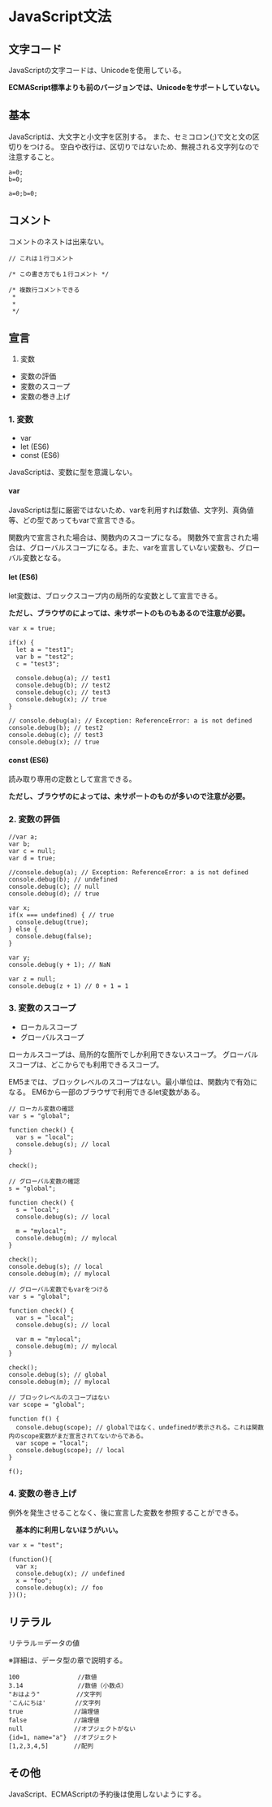 # JavaScript文法

## 文字コード

JavaScriptの文字コードは、Unicodeを使用している。

**ECMAScript標準よりも前のバージョンでは、Unicodeをサポートしていない。**

## 基本

JavaScriptは、大文字と小文字を区別する。
また、セミコロン(;)で文と文の区切りをつける。
空白や改行は、区切りではないため、無視される文字列なので注意すること。

```同じ意味
a=0;
b=0;

a=0;b=0;

```

## コメント

コメントのネストは出来ない。

```コメント
// これは１行コメント

/* この書き方でも１行コメント */

/* 複数行コメントできる
 *
 *
 */

```

## 宣言

1. 変数
* 変数の評価
* 変数のスコープ
* 変数の巻き上げ

### 1. 変数

* var
* let (ES6)
* const (ES6)

JavaScriptは、変数に型を意識しない。

#### var

JavaScriptは型に厳密ではないため、varを利用すれば数値、文字列、真偽値等、どの型であってもvarで宣言できる。

関数内で宣言された場合は、関数内のスコープになる。
関数外で宣言された場合は、グローバルスコープになる。また、varを宣言していない変数も、グローバル変数となる。

#### let (ES6)

let変数は、ブロックスコープ内の局所的な変数として宣言できる。

**ただし、ブラウザのによっては、未サポートのものもあるので注意が必要。**

```
var x = true;

if(x) {
  let a = "test1";
  var b = "test2";
  c = "test3";

  console.debug(a); // test1
  console.debug(b); // test2
  console.debug(c); // test3
  console.debug(x); // true
}

// console.debug(a); // Exception: ReferenceError: a is not defined
console.debug(b); // test2
console.debug(c); // test3
console.debug(x); // true

```

#### const (ES6)

読み取り専用の定数として宣言できる。

**ただし、ブラウザのによっては、未サポートのものが多いので注意が必要。**

### 2. 変数の評価

```
//var a;
var b;
var c = null;
var d = true;

//console.debug(a); // Exception: ReferenceError: a is not defined
console.debug(b); // undefined
console.debug(c); // null
console.debug(d); // true

```

```
var x;
if(x === undefined) { // true
  console.debug(true);
} else {
  console.debug(false);
}

var y;
console.debug(y + 1); // NaN

var z = null;
console.debug(z + 1) // 0 + 1 = 1

```

### 3. 変数のスコープ

* ローカルスコープ
* グローバルスコープ

ローカルスコープは、局所的な箇所でしか利用できないスコープ。
グローバルスコープは、どこからでも利用できるスコープ。

EM5までは、ブロックレベルのスコープはない。最小単位は、関数内で有効になる。
EM6から一部のブラウザで利用できるlet変数がある。

```
// ローカル変数の確認
var s = "global";

function check() {
  var s = "local";
  console.debug(s); // local
}

check();

```

```
// グローバル変数の確認
s = "global";

function check() {
  s = "local";
  console.debug(s); // local

  m = "mylocal";
  console.debug(m); // mylocal
}

check();
console.debug(s); // local
console.debug(m); // mylocal

// グローバル変数でもvarをつける
var s = "global";

function check() {
  var s = "local";
  console.debug(s); // local

  var m = "mylocal";
  console.debug(m); // mylocal
}

check();
console.debug(s); // global
console.debug(m); // mylocal

```

```
// ブロックレベルのスコープはない
var scope = "global";

function f() {
  console.debug(scope); // globalではなく、undefinedが表示される。これは関数内のscope変数がまだ宣言されてないからである。
  var scope = "local";
  console.debug(scope); // local
}

f();

```

### 4. 変数の巻き上げ

例外を発生させることなく、後に宣言した変数を参照することができる。

　**基本的に利用しないほうがいい。**

```
var x = "test";

(function(){
  var x;
  console.debug(x); // undefined
  x = "foo";
  console.debug(x); // foo
})();

```

## リテラル

リテラル＝データの値

※詳細は、データ型の章で説明する。

```リテラルの種類
100                //数値
3.14               //数値（小数点）
"おはよう"          //文字列
'こんにちは'        //文字列
true              //論理値
false             //論理値
null              //オブジェクトがない
{id=1, name="a"}  //オブジェクト
[1,2,3,4,5]       //配列

```

## その他

JavaScript、ECMAScriptの予約後は使用しないようにする。
